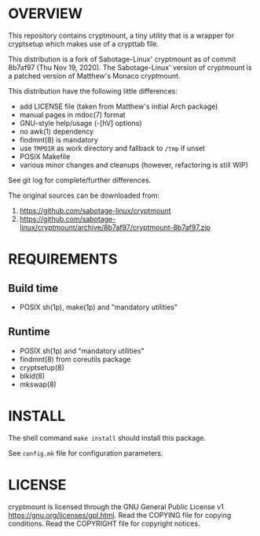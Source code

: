 OVERVIEW
========

This repository contains cryptmount, a tiny utility that is a wrapper
for cryptsetup which makes use of a crypttab file.

This distribution is a fork of Sabotage-Linux' cryptmount as of commit
8b7af97 (Thu Nov 19, 2020).  The Sabotage-Linux' version of cryptmount
is a patched version of Matthew's Monaco cryptmount.

This distribution have the following little differences:
  * add LICENSE file (taken from Matthew's initial Arch package)
  * manual pages in mdoc(7) format
  * GNU-style help/usage (-[hV] options)
  * no awk(1) dependency
  * findmnt(8) is mandatory
  * use `TMPDIR` as work directory and fallback to `/tmp` if unset
  * POSIX Makefile
  * various minor changes and cleanups (however, refactoring is still
    WIP)

See git log for complete/further differences.

The original sources can be downloaded from:
  1. https://github.com/sabotage-linux/cryptmount
  2. https://github.com/sabotage-linux/cryptmount/archive/8b7af97/cryptmount-8b7af97.zip


REQUIREMENTS
============

Build time
----------
  * POSIX sh(1p), make(1p) and "mandatory utilities"

Runtime
-------
  * POSIX sh(1p) and "mandatory utilities"
  * findmnt(8) from coreutils package
  * cryptsetup(8)
  * blkid(8)
  * mkswap(8)


INSTALL
=======

The shell command `make install` should install this package.

See `config.mk` file for configuration parameters.


LICENSE
=======

cryptmount is licensed through the GNU General Public License v1
<https://gnu.org/licenses/gpl.html>.
Read the COPYING file for copying conditions.
Read the COPYRIGHT file for copyright notices.
